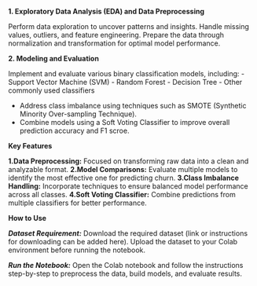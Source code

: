 **1. Exploratory Data Analysis (EDA) and Data Preprocessing**

   Perform data exploration to uncover patterns and insights.
    Handle missing values, outliers, and feature engineering.
    Prepare the data through normalization and transformation for optimal model performance.

**2. Modeling and Evaluation**

  Implement and evaluate various binary classification models, including:
        - Support Vector Machine (SVM)
        - Random Forest
        - Decision Tree
        - Other commonly used classifiers
   -  Address class imbalance using techniques such as SMOTE (Synthetic Minority Over-sampling Technique).
   -  Combine models using a Soft Voting Classifier to improve overall prediction accuracy and F1 scroe.

**Key Features**

  **1.Data Preprocessing:** Focused on transforming raw data into a clean and analyzable format.
  **2.Model Comparisons:** Evaluate multiple models to identify the most effective one for predicting churn.
  **3.Class Imbalance Handling:** Incorporate techniques to ensure balanced model performance across all classes.
  **4.Soft Voting Classifier:** Combine predictions from multiple classifiers for better performance.
  
**How to Use**

  ***Dataset Requirement:***
        Download the required dataset (link or instructions for downloading can be added here).
        Upload the dataset to your Colab environment before running the notebook.

  ***Run the Notebook:***
        Open the Colab notebook and follow the instructions step-by-step to preprocess the data, build models, and evaluate results.
